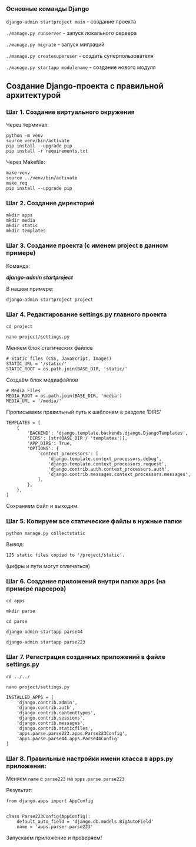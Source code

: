 ### Основные команды Django

``django-admin startproject main`` - создание проекта

``./manage.py runserver`` - запуск локального сервера

``./manage.py migrate`` - запуск миграций

``./manage.py createsuperuser`` - создать суперпользователя

``./manage.py startapp modulename`` - создание нового модуля

## Создание Django-проекта с правильной архитектурой

### Шаг 1. Создание виртуального окружения

Через терминал:

```
python -m venv
source venv/bin/activate
pip install --upgrade pip
pip install -r requirements.txt
```

Через Makefile:

```
make venv
source ../venv/bin/activate
make req
pip install --upgrade pip
```

### Шаг 2. Создание директорий

```
mkdir apps
mkdir media
mkdir static
mkdir templates
```
### Шаг 3. Создание проекта (с именем project в данном примере)

Команда:

***django-admin startproject <projectname>***

В нашем примере:

``django-admin startproject project``

### Шаг 4. Редактирование settings.py главного проекта

``cd project``

``nano project/settings.py``

Меняем блок статических файлов

```
# Static files (CSS, JavaScript, Images)
STATIC_URL = '/static/'
STATIC_ROOT = os.path.join(BASE_DIR, 'static/'
```

Создаём блок медиафайлов

```
# Media Files
MEDIA_ROOT = os.path.join(BASE_DIR, 'media')
MEDIA_URL = '/media/'
```

Прописываем правильный путь к шаблонам в разделе 'DIRS'

```
TEMPLATES = [
    {
        'BACKEND': 'django.template.backends.django.DjangoTemplates',
        'DIRS': [str(BASE_DIR / 'templates')],
        'APP_DIRS': True,
        'OPTIONS': {
            'context_processors': [
                'django.template.context_processors.debug',
                'django.template.context_processors.request',
                'django.contrib.auth.context_processors.auth',
                'django.contrib.messages.context_processors.messages',
            ],
        },
    },
]
```

Сохраняем файл и выходим.

### Шаг 5. Копируем все статические файлы в нужные папки

``python manage.py collectstatic``

Вывод:

```
125 static files copied to '/project/static'.
```

(цифры и пути могут отличаться)

### Шаг 6. Создание приложений внутри папки apps (на примере парсеров)

``cd apps``

``mkdir parse``

``cd parse``

``django-admin startapp parse44``

``django-admin startapp parse223``

### Шаг 7. Регистрация созданных приложений в файле settings.py

``cd ../../``

``nano project/settings.py``

```
INSTALLED_APPS = [
    'django.contrib.admin',
    'django.contrib.auth',
    'django.contrib.contenttypes',
    'django.contrib.sessions',
    'django.contrib.messages',
    'django.contrib.staticfiles',
    'apps.parse.parse223.apps.Parse223Config',
    'apps.parse.parse44.apps.Parse44Config'
]
```

### Шаг 8. Правильные настройки имени класса в apps.py приложения:

Меняем ``name`` с ``parse223`` на ``apps.parse.parse223``

Результат:

```
from django.apps import AppConfig


class Parse223Config(AppConfig):
    default_auto_field = 'django.db.models.BigAutoField'
    name = 'apps.parser.parse223'
```

Запускаем приложение и проверяем!
